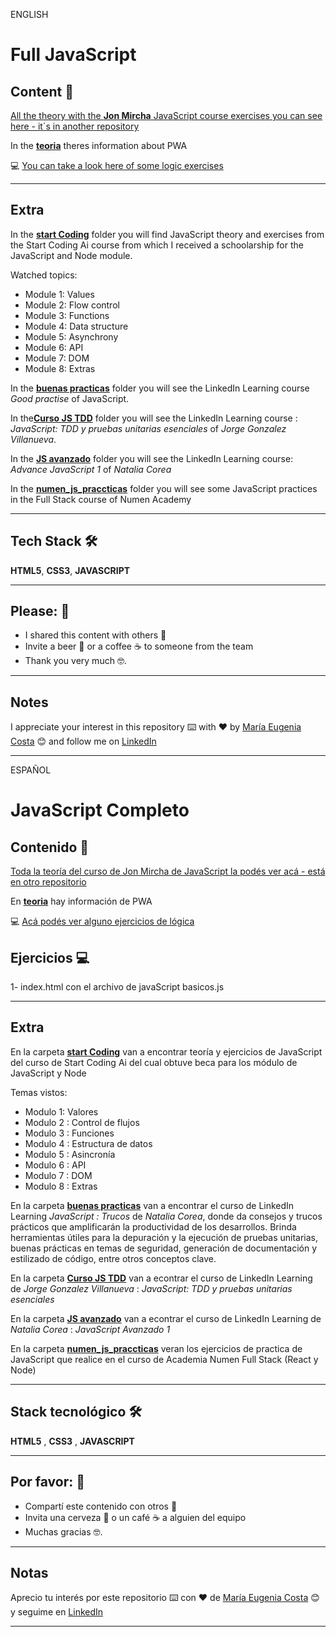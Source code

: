 ENGLISH

# Full JavaScript


## Content 📖

[All the theory with the **Jon Mircha** JavaScript course exercises you can see here - it´s in another repository](https://github.com/eugenia1984/learn-JS-with-JonMircha-videos)

In the [**teoria**](https://github.com/eugenia1984/JS-complete/tree/main/teoria) theres information about PWA 


:computer: [You can take a look here of some logic exercises](https://eugenia1984.github.io/JS-complete/)

---

## Extra

In the [**start Coding**](https://github.com/eugenia1984/JS-complete/tree/main/start_coding) folder you will find JavaScript theory and exercises from the Start Coding Ai course from which I received a schoolarship for the JavaScript and Node module.

Watched topics:

   * Module 1: Values
   * Module 2: Flow control
   * Module 3: Functions
   * Module 4: Data structure
   * Module 5: Asynchrony
   * Module 6: API
   * Module 7: DOM
   * Module 8: Extras
   
In the [**buenas practicas**](https://github.com/eugenia1984/JS-complete/tree/main/buenas_practicas) folder you will see the LinkedIn Learning course *Good practise* of JavaScript.



In the[**Curso JS TDD**](https://github.com/eugenia1984/JS-complete/tree/main/curso_js_tdd) folder you will see the LinkedIn Learning course  : *JavaScript: TDD y pruebas unitarias esenciales* of *Jorge Gonzalez Villanueva*.


In the [**JS avanzado**](https://github.com/eugenia1984/JS-complete/tree/main/js_avanzado) folder you will see the LinkedIn Learning course: *Advance JavaScript 1*  of *Natalia Corea*

In the [**numen_js_praccticas**](https://github.com/eugenia1984/JS-complete/tree/main/numen_js_practicas) folder you will see some JavaScript practices in the Full Stack course of Numen Academy

---

## Tech Stack 🛠️

**HTML5**, **CSS3**, **JAVASCRIPT**

---

## Please: 🎁

* I shared this content with others 📢
* Invite a beer 🍺 or a coffee ☕ to someone from the team
* Thank you very much 🤓.

---

## Notes

I appreciate your interest in this repository ⌨️ with ❤️ by [María Eugenia Costa](https://github.com/eugenia1984) 😊 and follow me on [LinkedIn](http://www.linkedin.com/in/maríaeugeniacosta)



---


ESPAÑOL

# JavaScript Completo


## Contenido 📖

[Toda la teoría del curso de Jon Mircha de JavaScript la podés ver acá - está en otro repositorio](https://github.com/eugenia1984/learn-JS-with-JonMircha-videos)

En [**teoria**](https://github.com/eugenia1984/JS-complete/tree/main/teoria) hay información de PWA 

:computer: [Acá podés ver alguno ejercicios de lógica](https://eugenia1984.github.io/JS-complete/)


## Ejercicios :computer:

1- index.html con el archivo de javaScript basicos.js <br>


---

## Extra

En la carpeta [**start Coding**](https://github.com/eugenia1984/JS-complete/tree/main/start_coding) van a encontrar teoría y ejercicios de JavaScript del curso de Start Coding Ai del cual obtuve beca para los módulo de JavaScript y Node

Temas vistos:

   * Modulo 1: Valores
   * Modulo 2 : Control de flujos
   * Modulo 3 : Funciones
   * Modulo 4 : Estructura de datos
   * Modulo 5 : Asincronía
   * Modulo 6 : API
   * Modulo 7 : DOM
   * Modulo 8 : Extras


En la carpeta [**buenas practicas**](https://github.com/eugenia1984/JS-complete/tree/main/buenas_practicas) van a encontrar el curso de LinkedIn Learning  *JavaScript : Trucos* de *Natalia Corea*, donde da consejos y trucos prácticos que amplificarán la productividad de los desarrollos. Brinda herramientas útiles para la depuración y la ejecución de pruebas unitarias, buenas prácticas en temas de seguridad, generación de documentación y estilizado de código, entre otros conceptos clave.


En la carpeta [**Curso JS TDD**](https://github.com/eugenia1984/JS-complete/tree/main/curso_js_tdd) van a econtrar el curso de LinkedIn Learning de *Jorge Gonzalez Villanueva* : *JavaScript: TDD y pruebas unitarias esenciales*

En la carpeta [**JS avanzado**](https://github.com/eugenia1984/JS-complete/tree/main/js_avanzado) van a econtrar el curso de LinkedIn Learning de *Natalia Corea* : *JavaScript Avanzado 1*


En la carpeta [**numen_js_praccticas**](https://github.com/eugenia1984/JS-complete/tree/main/numen_js_practicas) veran los ejercicios de practica de JavaScript que realice en el curso de Academia Numen Full Stack (React y Node)

---


## Stack tecnológico  🛠️

**HTML5** , **CSS3** , **JAVASCRIPT**

---

## Por favor: 🎁

* Compartí este contenido con otros 📢
* Invita una cerveza 🍺 o un café ☕ a alguien del equipo 
* Muchas gracias 🤓.

---

## Notas

Aprecio tu interés por este repositorio ⌨️  con ❤️ de [María Eugenia Costa](https://github.com/eugenia1984) 😊 y seguime en  [LinkedIn](http://www.linkedin.com/in/maríaeugeniacosta) 


---
